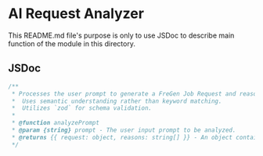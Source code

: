 # AI Request Analyzer

This README.md file's purpose is only to use JSDoc to describe main function of the module in this directory.

## JSDoc

```js
/**
 * Processes the user prompt to generate a FreGen Job Request and reasoning Contexts.
 *  Uses semantic understanding rather than keyword matching.
 *  Utilizes `zod` for schema validation.
 *
 * @function analyzePrompt
 * @param {string} prompt - The user input prompt to be analyzed.
 * @returns {{ request: object, reasons: string[] }} - An object containing the FireGen Job Request and an array of reasons.
 */
```